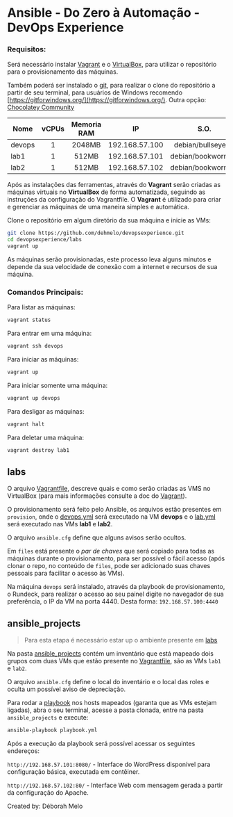 # Ansible - Do Zero à Automação - DevOps Experience

### Requisitos:

Será necessário instalar [Vagrant](https://www.vagrantup.com/) e o [VirtualBox](https://www.virtualbox.org/), para utilizar o repositório para o provisionamento das máquinas.

Também poderá ser instalado o [git](https://git-scm.com/), para realizar o clone do repositório a partir de seu terminal, para usuários de Windows recomendo [https://gitforwindows.org/](https://gitforwindows.org/). Outra opção: [Chocolatey Community](https://community.chocolatey.org/)

Nome            | vCPUs | Memoria RAM | IP             | S.O.         
----------------|:-----:|:-----------:|:--------------:|:---------------:
devops   | 1     | 2048MB      | 192.168.57.100 | debian/bullseye64
lab1     | 1     | 512MB      | 192.168.57.101 | debian/bookworm64
lab2     | 1     | 512MB      | 192.168.57.102 | debian/bookworm64



Após as instalações das ferramentas, através do **Vagrant** serão criadas as máquinas virtuais no **VirtualBox** de forma automatizada, seguindo as instruções da configuração do Vagrantfile. O **Vagrant** é utilizado para criar e gerenciar as máquinas de uma maneira simples e automática.

Clone o repositório em algum diretório da sua máquina e inicie as VMs:

```bash
git clone https://github.com/dehmelo/devopsexperience.git
cd devopsexperience/labs
vagrant up
```

As máquinas serão provisionadas, este processo leva alguns minutos e depende da sua velocidade de conexão com a internet e recursos de sua máquina.

### Comandos Principais:

Para listar as máquinas:

```bash
vagrant status
```

Para entrar em uma máquina:

```bash
vagrant ssh devops
```

Para iniciar as máquinas:

```bash
vagrant up
```

Para iniciar somente uma máquina:

```bash
vagrant up devops
```

Para desligar as máquinas:

```bash
vagrant halt
```

Para deletar uma máquina:

```bash
vagrant destroy lab1
```

## labs

O arquivo [Vagrantfile](https://github.com/dehmelo/devopsexperience/labs/Vagrantfile), descreve quais e como serão criadas as VMS no VirtualBox (para mais informações consulte a doc do [Vagrant](https://developer.hashicorp.com/vagrant/docs)).

O provisionamento será feito pelo Ansible, os arquivos estão presentes em `provision`, onde o [devops.yml](https://github.com/dehmelo/devopsexperience/labs/provision/devops.yml) será executado na VM **devops** e o [lab.yml](https://github.com/dehmelo/devopsexperience/labs/provision/lab.yml) será executado nas VMs **lab1** e **lab2**. 

O arquivo `ansible.cfg` define que alguns avisos serão ocultos. 

Em `files` está presente o *par de chaves* que será copiado para todas as máquinas durante o provisionamento, para ser possível o fácil acesso (após clonar o repo, no conteúdo de `files`, pode ser adicionado suas chaves pessoais para facilitar o acesso às VMs).

Na máquina `devops` será instalado, através da playbook de provisionamento, o Rundeck, para realizar o acesso ao seu painel digite no navegador de sua preferência, o IP da VM na porta 4440. Desta forma: `192.168.57.100:4440`


## ansible_projects

> Para esta etapa é necessário estar up o ambiente presente em [labs](https://github.com/dehmelo/devopsexperience/labs)

Na pasta [ansible_projects](https://github.com/dehmelo/devopsexperience/ansible_projects) contém um inventário que está mapeado dois grupos com duas VMs que estão presente no [Vagrantfile](https://github.com/dehmelo/devopsexperience/labs/Vagrantfile), são as VMs `lab1` e `lab2`.

O arquivo `ansible.cfg` define o local do inventário e o local das roles e oculta um possível aviso de depreciação.


Para rodar a [playbook](https://github.com/dehmelo/devopsexperience/ansible_projects/playbook.yml) nos hosts mapeados (garanta que as VMs estejam ligadas), abra o seu terminal, acesse a pasta clonada, entre na pasta `ansible_projects` e execute: 
```bash
ansible-playbook playbook.yml
```

Após a execução da playbook será possível acessar os seguintes endereços:

`http://192.168.57.101:8080/` - Interface do WordPress disponível para configuração básica, executada em contêiner.

`http://192.168.57.102:80/` - Interface Web com mensagem gerada a partir da configuração do Apache.


Created by: Déborah Melo
